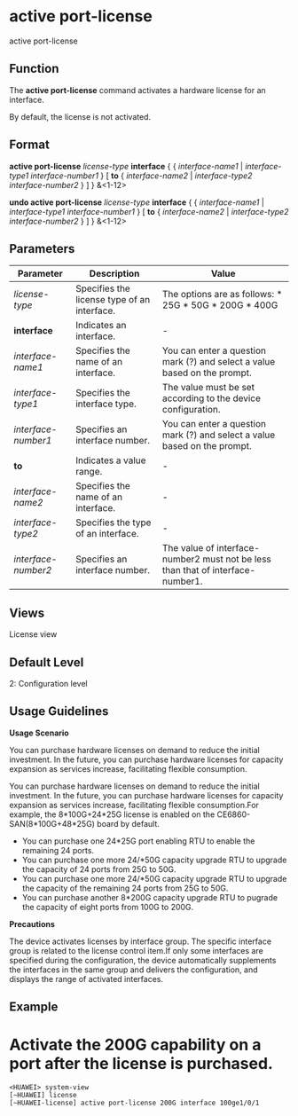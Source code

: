 active port-license
===================

active port-license

Function
--------



The **active port-license** command activates a hardware license for an interface.



By default, the license is not activated.


Format
------

**active port-license** *license-type* **interface** { { *interface-name1* | *interface-type1* *interface-number1* } [ **to** { *interface-name2* | *interface-type2* *interface-number2* } ] } &<1-12>

**undo active port-license** *license-type* **interface** { { *interface-name1* | *interface-type1* *interface-number1* } [ **to** { *interface-name2* | *interface-type2* *interface-number2* } ] } &<1-12>


Parameters
----------

| Parameter | Description | Value |
| --- | --- | --- |
| *license-type* | Specifies the license type of an interface. | The options are as follows:   * 25G * 50G * 200G * 400G |
| **interface** | Indicates an interface. | - |
| *interface-name1* | Specifies the name of an interface. | You can enter a question mark (?) and select a value based on the prompt. |
| *interface-type1* | Specifies the interface type. | The value must be set according to the device configuration. |
| *interface-number1* | Specifies an interface number. | You can enter a question mark (?) and select a value based on the prompt. |
| **to** | Indicates a value range. | - |
| *interface-name2* | Specifies the name of an interface. | - |
| *interface-type2* | Specifies the type of an interface. | - |
| *interface-number2* | Specifies an interface number. | The value of interface-number2 must not be less than that of interface-number1. |



Views
-----

License view


Default Level
-------------

2: Configuration level


Usage Guidelines
----------------

**Usage Scenario**



You can purchase hardware licenses on demand to reduce the initial investment. In the future, you can purchase hardware licenses for capacity expansion as services increase, facilitating flexible consumption.



You can purchase hardware licenses on demand to reduce the initial investment. In the future, you can purchase hardware licenses for capacity expansion as services increase, facilitating flexible consumption.For example, the 8\*100G+24\*25G license is enabled on the CE6860-SAN(8\*100G+48\*25G) board by default.

* You can purchase one 24\*25G port enabling RTU to enable the remaining 24 ports.
* You can purchase one more 24/\*50G capacity upgrade RTU to upgrade the capacity of 24 ports from 25G to 50G.
* You can purchase one more 24/\*50G capacity upgrade RTU to upgrade the capacity of the remaining 24 ports from 25G to 50G.
* You can purchase another 8\*200G capacity upgrade RTU to pugrade the capacity of eight ports from 100G to 200G.

**Precautions**



The device activates licenses by interface group. The specific interface group is related to the license control item.If only some interfaces are specified during the configuration, the device automatically supplements the interfaces in the same group and delivers the configuration, and displays the range of activated interfaces.




Example
-------

# Activate the 200G capability on a port after the license is purchased.
```
<HUAWEI> system-view
[~HUAWEI] license
[~HUAWEI-license] active port-license 200G interface 100ge1/0/1

```